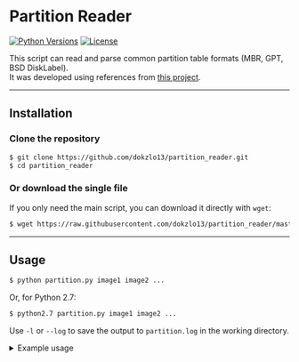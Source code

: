 # Partition Reader

[![Python Versions](https://img.shields.io/badge/Python-2.7%20%7C%203.x-blue.svg)](#)
[![License](https://img.shields.io/badge/License-MIT-green.svg)](#)

This script can read and parse common partition table formats (MBR, GPT, BSD DiskLabel).  
It was developed using references from [this project](https://github.com/jrd/pyreadpartitions).

---

## Installation

### Clone the repository

```bash
$ git clone https://github.com/dokzlo13/partition_reader.git
$ cd partition_reader
```

### Or download the single file

If you only need the main script, you can download it directly with `wget`:

```bash
$ wget https://raw.githubusercontent.com/dokzlo13/partition_reader/master/partition.py
```

---

## Usage

```bash
$ python partition.py image1 image2 ...
```

Or, for Python 2.7:

```bash
$ python2.7 partition.py image1 image2 ...
```

Use `-l` or `--log` to save the output to `partition.log` in the working directory.

<details>
  <summary>Example usage</summary>

```bash
$ python partition.py --help
usage: partition.py [-h] [-l] drives [drives ...]

Util to read MBR, GPT or BSD DiskTable tables

positional arguments:
  drives      Drives (or images) to read partitions

options:
  -h, --help  show this help message and exit
  -l, --log   Save output in to partition.log of working directory

----------------------------------------------------------------------------

$ python partition.py ./examples/disk.img

##### IMAGE disk.img #####
MBR Header
----------------------------------------------------------------------------------------
File dump        | #Parts | FS or potential FS     |  Start   |   Size     |  Note      |
                 |        |                        |          |           | *-active   |
----------------------------------------------------------------------------------------
 disk.img        | Serial: 0x00000000
----------------------------------------------------------------------------------------
                 |    1   | EFI GPT protec MBR     |    1     |   20479    | ID=0xEE    |
----------------------------------------------------------------------------------------
---
GPT Header
-----------------------------------------------------------------------------------------------------------------------------------------
File dump        | #Parts |         Partition GUID             |  Start   |   Size     |   FS or potential FS        |   Note   |
-----------------------------------------------------------------------------------------------------------------------------------------
 disk.img        | GUID: 0xA924656E-9A06-4F9E-82E2-CFEC246890F6
-----------------------------------------------------------------------------------------------------------------------------------------
                 |    1   | 0FC63DAF-8483-4772-8E79-3D69D8477DE4 |   2048   |   18398    | Linux filesystem data       |   0      |
                 |        | 943FC24C-950E-4E13-8D60-503407C8159E |          |           |                             |          |
-----------------------------------------------------------------------------------------------------------------------------------------
---
No Disklabel
---
```
</details>
